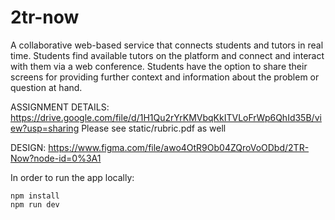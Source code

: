 # 2tr-now
A collaborative web-based service that connects students and tutors in real time. 
Students find available tutors on the platform and connect and interact with them via a web conference.
Students have the option to share their screens for providing further context and information about the problem or question at hand.

ASSIGNMENT DETAILS: https://drive.google.com/file/d/1H1Qu2rYrKMVbqKkITVLoFrWp6QhId35B/view?usp=sharing
Please see static/rubric.pdf as well

DESIGN: https://www.figma.com/file/awo4OtR9Ob04ZQroVoODbd/2TR-Now?node-id=0%3A1

In order to run the app locally:
```
npm install 
npm run dev
```
